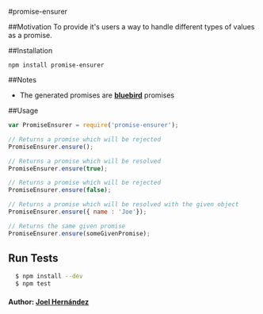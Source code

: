 #promise-ensurer

##Motivation
To provide it's users a way to handle different types of values as a promise.

##Installation

    npm install promise-ensurer

##Notes
 - The generated promises are **[bluebird](http://bluebirdjs.com/)** promises 

##Usage

```js
var PromiseEnsurer = require('promise-ensurer');

// Returns a promise which will be rejected
PromiseEnsurer.ensure();

// Returns a promise which will be resolved
PromiseEnsurer.ensure(true); 

// Returns a promise which will be rejected
PromiseEnsurer.ensure(false);

// Returns a promise which will be resolved with the given object
PromiseEnsurer.ensure({ name : 'Joe'});

// Returns the same given promise
PromiseEnsurer.ensure(someGivenPromise);
```

## Run Tests

``` bash
  $ npm install --dev
  $ npm test
```

#### Author: [Joel Hernández](https://github.com/thefabulousdev)
